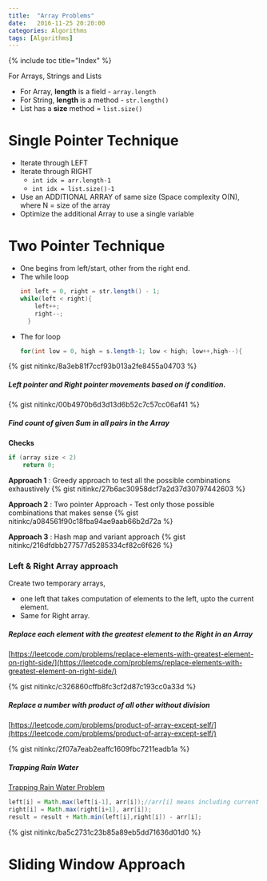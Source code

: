 ```yaml
---
title:  "Array Problems"
date:   2016-11-25 20:20:00
categories: Algorithms
tags: [Algorithms]
---
```


{% include toc title="Index" %}

For Arrays, Strings and Lists
* For Array, **length** is a field - `array.length`
* For String, **length** is a method - `str.length()`
* List has a **size** method = `list.size()`

# Single Pointer Technique
- Iterate through LEFT
- Iterate through RIGHT
    - `int idx = arr.length-1`
    - `int idx = list.size()-1`
- Use an ADDITIONAL ARRAY of same size (Space complexity O(N), where N = size of
  the array
- Optimize the additional Array to use a single variable

# Two Pointer Technique
- One begins from left/start, other from the right end.
- The while loop
  ```java
  int left = 0, right = str.length() - 1;
  while(left < right){
      left++;
      right--;
    }
  ```
- The for loop
  ```java
  for(int low = 0, high = s.length-1; low < high; low++,high--){
  ```

{% gist nitinkc/8a3eb81f7ccf93b013a2fe8455a04703 %}

##### Left pointer and Right pointer movements based on if condition.

{% gist nitinkc/00b4970b6d3d13d6b52c7c57cc06af41 %}

##### Find count of given Sum in all pairs in the Array

**Checks**
```java
if (array size < 2)
    return 0;
```

**Approach 1** : Greedy approach to test all the possible combinations exhaustively
{% gist nitinkc/27b6ac30958dcf7a2d37d30797442603 %}

**Approach 2** : Two pointer Approach - Test only those possible combinations that
makes sense
{% gist nitinkc/a084561f90c18fba94ae9aab66b2d72a %}

**Approach 3** : Hash map and variant approach
{% gist nitinkc/216dfdbb277577d5285334cf82c6f626 %}

### Left & Right Array approach
Create two temporary arrays, 
- one left that takes computation of elements to the left, upto the current element. 
- Same for Right array.

##### Replace each element with the greatest element to the Right in an Array
[https://leetcode.com/problems/replace-elements-with-greatest-element-on-right-side/](https://leetcode.com/problems/replace-elements-with-greatest-element-on-right-side/)

{% gist nitinkc/c326860cffb8fc3cf2d87c193cc0a33d %}

##### Replace a number with product of all other without division
[https://leetcode.com/problems/product-of-array-except-self/](https://leetcode.com/problems/product-of-array-except-self/)

{% gist nitinkc/2f07a7eab2eaffc1609fbc7211eadb1a %}

##### Trapping Rain Water

[Trapping Rain Water Problem](https://leetcode.com/problems/trapping-rain-water/)

```java
left[i] = Math.max(left[i-1], arr[i]);//arr[i] means including current element
right[i] = Math.max(right[i+1], arr[i]);
result = result + Math.min(left[i],right[i]) - arr[i];
```

{% gist nitinkc/ba5c2731c23b85a89eb5dd71636d01d0 %}

# Sliding Window Approach